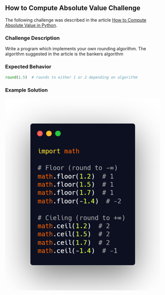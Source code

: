 ## How to Compute Absolute Value Challenge

The following challenge was described in the article 
[How to Compute Absolute Value in Python](https://therenegadecoder.com/code/how-to-compute-absolute-value-in-python/#challenge).

### Challenge Description

Write a program which implements your own rounding algorithm. The algorithm suggested in
the article is the bankers algorithm

### Expected Behavior

```python
round(1.5)  # rounds to either 1 or 2 depending on algorithm
```

### Example Solution

![Solution](solution.png)

